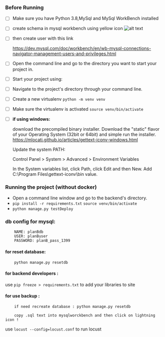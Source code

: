 ### Before Running 

- [ ] Make sure you have Python 3.8,MySql and MySql WorkBench installed
- [ ] create schema in mysql workbench using yellow icon 
![alt text](https://i.stack.imgur.com/fddKr.jpg)
- [ ] then create user with this link 

    https://dev.mysql.com/doc/workbench/en/wb-mysql-connections-navigator-management-users-and-privileges.html
- [ ] Open the command line and go to the directory you want to start your project in.
- [ ] Start your project using:

- [ ] Navigate to the project's directory through your command line.
- [ ] Create a new virtualenv `python -m venv venv`
- [ ] Make sure the virtualenv is activated  `source venv/bin/activate`


- [ ] **if using windows:**

    download the precompiled binary installer. Download the "static" flavor of your Operating System (32bit or 64bit) and simple run the installer.
    https://mlocati.github.io/articles/gettext-iconv-windows.html

    Update the system PATH:

    Control Panel > System > Advanced > Environment Variables

    In the System variables list, click Path, click Edit and then New. Add C:\Program Files\gettext-iconv\bin value.

### Running the project (without docker)
- Open a command line window and go to the backend's directory.
- `pip install -r requirements.txt`
`source venv/bin/activate` 
- `python manage.py testDeploy`

### db config for mysql:
        NAME: planBdb
        USER: planBuser
        PASSWORD: planB_pass_1399
        
#### for reset database:
        python manage.py resetdb

#### for backend developers : 
use `pip freeze > requirements.txt` to add your libraries to site

#### for use backup :
        if need recreate database : python manage.py resetdb
        
        copy .sql text into mysqlworckbench and then click on lightning icon !

use `locust --config=locust.conf` to run locust
